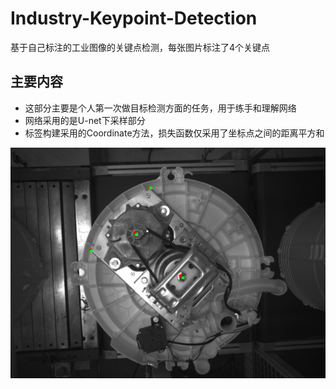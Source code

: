 # Industry-Keypoint-Detection
基于自己标注的工业图像的关键点检测，每张图片标注了4个关键点

## 主要内容
* 这部分主要是个人第一次做目标检测方面的任务，用于练手和理解网络
* 网络采用的是U-net下采样部分
* 标签构建采用的Coordinate方法，损失函数仅采用了坐标点之间的距离平方和

![image](https://github.com/ExileSaber/KeyPoint-Detection/blob/main/offset/result/08_11/test_data/202107170976_4_keypoint.jpg)

